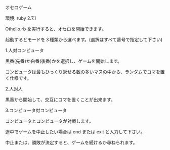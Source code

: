 オセロゲーム

環境: ruby 2.7.1


Othello.rb を実行すると、オセロを開始できます。

起動するとモードを３種類から選べます。(選択はすべて番号で指定して下さい)

1.人対コンピュータ

  黒番(先番)か白番(後番)かを選択し、ゲームを開始します。

  コンピュータは最もひっくり返せる数の多いマスの中から、ランダムでコマを置く仕様です。

2.人対人

  黒番から開始して、交互にコマを置くことが出来ます。

3.コンピュータ対コンピュータ

  コンピュータとコンピュータが対戦します。


途中でゲームを中止したい場合は end または exit と入力して下さい。

中止または、勝敗が決定すると、ゲームを続けるか尋ねられます。
